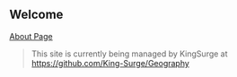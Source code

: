 ## Welcome
[About Page](pages/about.md ':include')

> This site is currently being managed by KingSurge at https://github.com/King-Surge/Geography